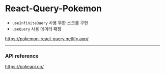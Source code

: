 # React-Query-Pokemon

* `useInfiniteQuery` 사용 무한 스크롤 구현
* `useQuery` 사용 데이터 패칭

https://pokemon-react-query.netlify.app/
***
### API reference
https://pokeapi.co/

